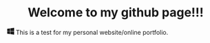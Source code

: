 # <center>Welcome to my github page!!!</center>
<svg xmlns="http://www.w3.org/2000/svg" width="16" height="16" fill="currentColor" class="bi bi-windows" viewBox="0 0 16 16">
  <path d="M6.555 1.375 0 2.237v5.45h6.555V1.375zM0 13.795l6.555.933V8.313H0v5.482zm7.278-5.4.026 6.378L16 16V8.395H7.278zM16 0 7.33 1.244v6.414H16V0z"/>
</svg>
This is a test for my personal website/online portfolio.
